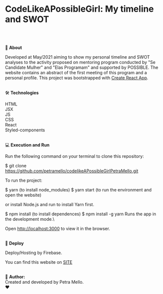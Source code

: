 # CodeLikeAPossibleGirl: My timeline and SWOT
<br>
<br>

:bookmark_tabs: **About**

Developed at May/2021 aiming to show my personal timeline and SWOT analyses to the activity proposed on mentoring program conducted by "Se Candidate Mulher" and "Elas Programam" and supported by POSSIBLE.
The website contains an abstract of the first meeting of this program and a personal profile.
This project was bootstrapped with [Create React App](https://github.com/facebook/create-react-app).
<br>
<br>

🛠️ **Technologies**

HTML\
JSX\
JS\
CSS\
React\
Styled-components
<br>
<br>

💻 **Execution and Run**

Run the following command on your terminal to clone this repository:

$ git clone https://github.com/petramello/codelikeAPossibleGirlPetraMello.git
<br>

To run the project:

$  yarn (to install node_modules) 
$  yarn start (to run the environment and open the website)

or install Node.js and run to install Yarn first.

$ npm install (to install dependences)
$ npm install -g yarn
Runs the app in the development mode.\

Open [http://localhost:3000](http://localhost:3000) to view it in the browser.
<br>
<br>

🔗 **Deploy**

Deploy/Hosting by Firebase.

You can find this website on [SITE](https://codelikeapossiblegirl-petra.web.app/)
<br>
<br>

:pencil: **Author:**\
Created and developed by Petra Mello.\
:heart: 



